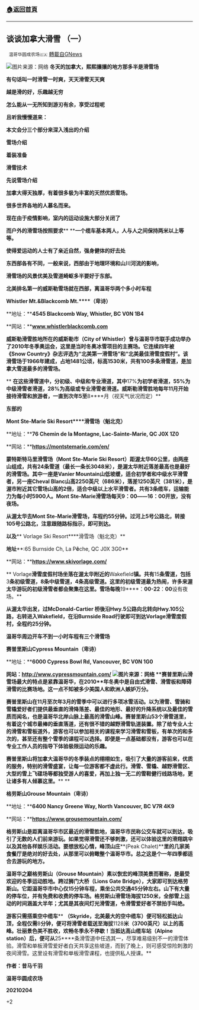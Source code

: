 ###  [:house:返回首頁](https://github.com/ourhimalayas/txt)
---

## 谈谈加拿大滑雪 （一）
` 温哥华圆成农场🇨🇦` [轉載自GNews](https://gnews.org/zh-hans/879990/)

![]()![](https://gnews.org/wp-content/uploads/2021/02/滑雪.jpg)图片来源：网络
**冬天的加拿大，熙熙攘攘的地方那多半是滑雪场**

**有句话叫一时滑雪一时爽，天天滑雪天天爽**

**越是滑的好，乐趣越无穷**

**怎么能从一无所知到游刃有余，享受过程呢**

**且听我慢慢道来：**

**本文会分三个部分来深入浅出的介绍**

**雪场介绍**

**着装准备**

**滑雪技术**

**先说雪场介绍**

**加拿大得天独厚，有着很多极为丰富的天然优质雪场。**

**很多世界各地的人慕名而来。**

**现在由于疫情影响，室内的运动设施大部分关闭了**

**而户外的滑雪场按照要求**** ****一个缆车基本两人，人与人之间保持两米以上等等。**

**使得爱运动的人士有了亲近自然，强身健体的好去处**

**东西部各有不同，一般来说，西部由于地理环境和山川河流的影响，**

**滑雪场的风景优美及雪道崎岖多半要好于东部。**

**北美排名第一的威斯勒雪场就在西部，离温哥华两个多小时车程**

**Whistler Mt.&Blackcomb Mt.****（卑诗）**

**地址：****4545 Blackcomb Way, Whistler, BC V0N 1B4**

**网站：****www.whistlerblackcomb.com**

**威斯勒滑雪胜地所在的威斯勒市（****City of Whistler****）曾与温哥华市联手成功举办了****2010****年冬季奥运会，这里是当时冬奥冰雪项目的主赛场。它连续四年被《****Snow Country****》杂志评选为“北美第一滑雪场”和“北美最佳滑雪度假村”。该滑雪场于****1966****年建成，占地****1481****公顷，标高****1530****米，共有****100****多条滑雪道，是加拿大雪道最多的滑雪场。**

** ****在这些滑雪道中，分初级、中级和专业滑道，其中****17%****为初学者滑道，****55%****为中级滑雪者滑道，****28%****为高级或专业滑雪者滑道。威斯勒滑雪胜地每年****11****月开始接待滑雪和旅游者，一直到次年****5****至****8****月（视天气状况而定）**

**东部的**

**Mont Ste-Marie Ski Resort****滑雪场（魁北克）**

**地址：****76 Chemin de la Montagne, Lac-Sainte-Marie, QC J0X 1Z0**

**网站：****https://montstemarie.com/en/**

**蒙特斯特马里滑雪场（****Mont Ste-Marie Ski Resort****）距渥太华****60****公里，由两座山组成，共有****24****条雪道（最长一条长****3048****米），是渥太华附近落差最高也是最好的滑雪场。其中一座是****Vanier Mountain****山低坡缓，适合初学者和中级水平滑雪者，另一座****Cheval Blanc****山高****2250****英尺（****686****米），落差****1250****英尺（****381****米），是渥市附近其它雪场山高的****2****倍，适合中级以上水平滑雪者。共有****3****条缆车，运输能力为每小时****5900****人。****Mont Ste-Marie****滑雪场每天****9****：****00****――****16****：****00****开放，没有夜场。**

**从渥太华去****Mont Ste-Marie****滑雪场，车程约****55****分钟。过河上****5****号公路北，转接****105****号公路北，注意跟随路标指示，即可到达。**

**以及**** Vorlage Ski Resort****滑雪场（魁北克）**

**地址****:65 Burnside Ch, La P****ê****che, QC J0X 3G0**

**网站：****https://www.skivorlage.com/**

** Vorlage****滑雪度假村场坐落在渥太华附近的****Wakefield****镇。共有****15****条雪道，包括****3****条初级雪道，****8****条中级雪道，****4****条高级雪道。这里的初级雪道最为热闹，许多来渥太华游玩的初级滑雪者都会聚集在这里。雪场每晚****19****：****00-22****：****00****设有夜场。**

**从渥太华出发，过****McDonald-Cartier ****桥後沿****Hwy.5****公路向北转向****Hwy.105****公路，右转进入****Wakefield****，在沿****Burnside Road****行驶即可到达****Vorlage****滑雪度假村，全程约****25****分钟。**

**温哥华周边开车不到一小时车程有三个滑雪场**

**赛普里斯山****Cypress Mountain****（卑诗）**

**地址：****6000 Cypress Bowl Rd, Vancouver, BC V0N 1G0**

**网站：****http://www.cypressmountain.com/**
![]()![](https://gnews.org/wp-content/uploads/2021/02/WhatsApp-Image-2021-02-04-at-8.57.02-PM.jpeg)图片来源：网络
**赛普里斯山滑雪场最大的特点是紧靠温哥华，在****2010****年冬奥中是自由式滑雪、滑雪板和障碍滑雪的比赛场地。这一点不知被多少美国人和欧洲人嫉妒万分。**

**赛普里斯山在****11****月至次年****3****月的雪季中可以进行多项冰雪活动。以为滑雪、雪骑和雪橇爱好者们提供最垂直的滑降落差、最佳的地形、最好的升降系统以及最佳的雪质而闻名，也是温哥华北岸山脉上最高的滑雪山峰。赛普里斯山****53****个滑雪道里，有着这个城市最棒的垂直落道，还有很不错的越野滑雪轨道装置。除了给专业人士的滑雪和雪板道外，游客也可以参加相关的课程来学习滑雪和雪板，有单次的和多次的，甚至还有整个雪季的课程可以选择。即便是一点基础都没有，游客也可以在专业工作人员的指导下体验极限运动的乐趣。**

**赛普里斯山将加拿大温哥华的冬季装点的栩栩如生，吸引了大量的游客前来，优质的服务，特别的滑雪盛宴，让每一位游客都不虚此行。滑雪、雪橇、越野滑雪区、大型的雪上飞碟场等都独受游人的喜爱，再加上独一无二的雪鞋健行线路场地，更让诸多有人倾慕这里。**** **

**格劳斯山****Grouse Mountain****（卑诗）**

**地址：****6400 Nancy Greene Way, North Vancouver, BC V7R 4K9**

**网站：****https://www.grousemountain.com/**

**格劳斯山是距离温哥华市区最近的滑雪胜地，温哥华市民称公交车就可以到达，吸引了无数的人们前来游玩。如果觉得滑雪还不够刺激，还可以体验这里的滑翔跳伞以及其他各样娱乐活动。要想放松心情，峰顶山庄****(Peak Chalet)****里的几家美食餐厅是绝对的好去处，从那里可以俯瞰整个温哥华市。总之这是个一年四季都适合去游玩的地方。**

**温哥华之巅格劳斯山（****Grouse Mountain****）素以恢宏的峰顶美景而著称，是最受欢迎的冬季运动胜地。跨过狮门大桥（****Lions Gate Bridge****），大家即可到达格劳斯山。它距温哥华市中心仅****15****分钟车程，乘坐公共交通****45****分钟左右。山下有大量的停车位，并有免费和收费的停车场。格劳斯山滑雪场海拔****1250****米，全部雪上运动的时间涵盖大半年；尤其是其夜间灯光滑雪道，令滑雪爱好者不禁拍手叫绝。**

**游客只需搭乘空中缆车**** ****（****Skyride****，北美最大的空中缆车）便可轻松抵达山顶，全程仅需****8****分钟，便可将滑雪者载送至海拔****1128****米（****3700****英尺）以上的高峰。壮丽景色美不胜收，欢畅冬季永不停歇！当抵达高山缆车站（****Alpine station****）后，便可从****25****条滑雪道中任选其一，尽享难易级别不一的滑雪体验。滑雪和单板滑雪爱好者白天共享这些坡道，而到了晚上，则可感受惊险刺激的夜间滑雪。这里设有滑雪和单板滑雪课程，也提供私人授课。**

**作者：昔马千羽**

**温哥华圆成农场**

**20210204**

+2
